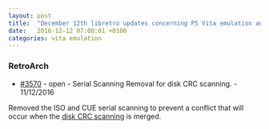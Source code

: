 ```yaml
---
layout: post
title:  "December 12th libretro updates concerning PS Vita emulation and emulators"
date:   2016-12-12 07:00:01 +0100
categories: vita emulation
---
```


### RetroArch
- [#3570](https://github.com/libretro/RetroArch/pull/3570) - open - Serial Scanning Removal for disk CRC scanning. - 11/12/2016

Removed the ISO and CUE serial scanning to prevent a conflict that will occur when the [disk CRC scanning](https://github.com/libretro/libretro-database/pull/251) is merged.


